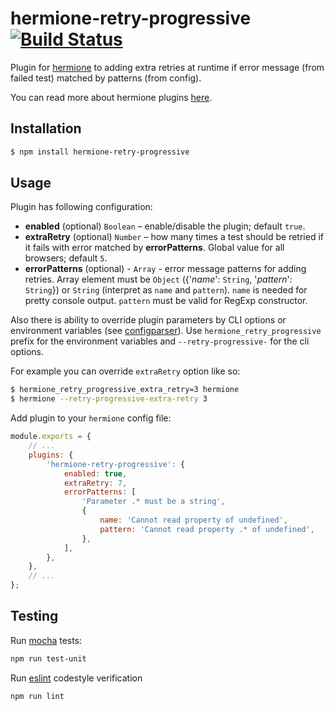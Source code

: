 # hermione-retry-progressive [![Build Status](https://travis-ci.org/gemini-testing/hermione-retry-progressive.svg?branch=master)](https://travis-ci.org/gemini-testing/hermione-retry-progressive)

Plugin for [hermione](https://github.com/gemini-testing/hermione/) to adding extra retries at runtime if error message 
(from failed test) matched by patterns (from config). 

You can read more about hermione plugins [here](https://github.com/gemini-testing/hermione#plugins).

## Installation

```bash
$ npm install hermione-retry-progressive
```

## Usage

Plugin has following configuration:

-   **enabled** (optional) `Boolean` – enable/disable the plugin; default `true`.
-   **extraRetry** (optional) `Number` – how many times a test should be retried if it fails with error matched by **errorPatterns**. Global value for all browsers; default `5`.
-   **errorPatterns** (optional) - `Array` - error message patterns for adding retries.
    Array element must be `Object` ({'_name_': `String`, '_pattern_': `String`}) or `String` (interpret as `name` and `pattern`).
    `name` is needed for pretty console output. `pattern` must be valid for RegExp constructor.

Also there is ability to override plugin parameters by CLI options or environment variables
(see [configparser](https://github.com/gemini-testing/configparser)).
Use `hermione_retry_progressive` prefix for the environment variables and `--retry-progressive-` for the cli options.

For example you can override `extraRetry` option like so:

```bash
$ hermione_retry_progressive_extra_retry=3 hermione
$ hermione --retry-progressive-extra-retry 3
```

Add plugin to your `hermione` config file:

```js
module.exports = {
    // ...
    plugins: {
        'hermione-retry-progressive': {
            enabled: true,
            extraRetry: 7,
            errorPatterns: [
                'Parameter .* must be a string',
                {
                    name: 'Cannot read property of undefined',
                    pattern: 'Cannot read property .* of undefined',
                },
            ],
        },
    },
    // ...
};
```

## Testing

Run [mocha](http://mochajs.org) tests:

```bash
npm run test-unit
```

Run [eslint](http://eslint.org) codestyle verification

```bash
npm run lint
```
